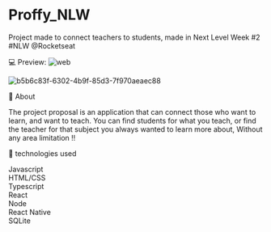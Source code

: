 # Proffy_NLW

Project made to connect teachers to students, made in Next Level Week #2 #NLW @Rocketseat

:computer:  Preview:
![web](https://user-images.githubusercontent.com/59964212/95216938-0940e180-07c9-11eb-8115-b26aebd4b1dc.png)

![b5b6c83f-6302-4b9f-85d3-7f970aeaec88](https://user-images.githubusercontent.com/59964212/95218042-3d68d200-07ca-11eb-88bb-b746da7178f3.jpg)



:book: About

 The project proposal is an application that can connect those who want to learn, and want to teach. You can find students for what you teach, or find the teacher for that subject you always wanted to learn more about, Without any area limitation !!

:rocket: technologies used


Javascript  
HTML/CSS  
Typescript  
React  
Node  
React Native  
SQLite
